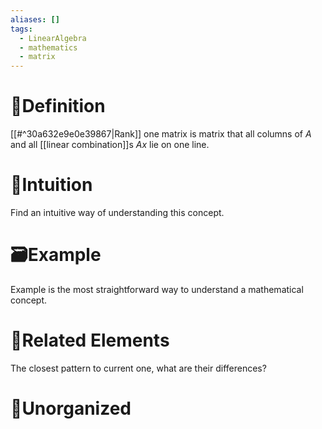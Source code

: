 ```yaml
---
aliases: []
tags:
  - LinearAlgebra
  - mathematics
  - matrix
---
```


# 📝Definition
[[#^30a632e9e0e39867|Rank]] one matrix is matrix that all columns of $A$ and all [[linear combination]]s $Ax$ lie on one line.

# 🧠Intuition
Find an intuitive way of understanding this concept.

# 🗃Example
Example is the most straightforward way to understand a mathematical concept.

# 🌱Related Elements
The closest pattern to current one, what are their differences?


# 🍂Unorganized